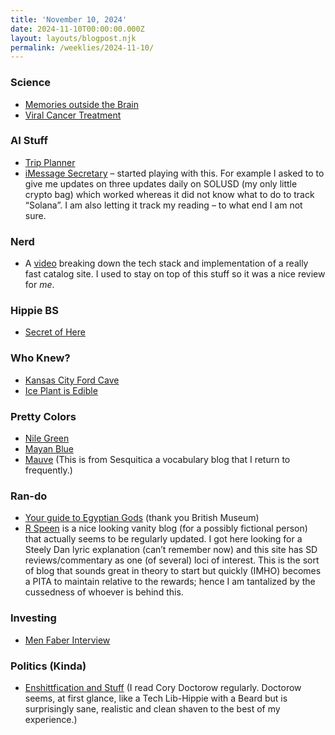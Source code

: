 ```yaml
---
title: 'November 10, 2024'
date: 2024-11-10T00:00:00.000Z
layout: layouts/blogpost.njk
permalink: /weeklies/2024-11-10/
---
```

### Science
* [Memories outside the Brain](https://neurosciencenews.com/organ-cell-memory-genetics-28004/)
* [Viral Cancer Treatment](https://www.nature.com/articles/d41586-024-03647-0)
### AI Stuff
* [Trip Planner](https://mytrip.city/)
* [iMessage Secretary](https://www.secretary.my/customize) – started playing with this. For example I asked to to give me updates on three updates daily on SOLUSD (my only little crypto bag) which worked whereas it did not know what to do to track “Solana”. I am also letting it track my reading – to what end I am not sure.
### Nerd
* A [video](https://www.youtube.com/watch?v=-Ln-8QM8KhQ) breaking down the tech stack and implementation of a really fast catalog site. I used to stay on top of this stuff so it was a nice review for *me*.
### Hippie BS
* [Secret of Here](https://iainsthomas.com/2019/05/22/the-secret-of-here/)
### Who Knew?
* [Kansas City Ford Cave](https://www.hagerty.com/media/automotive-history/since-the-60s-ford-has-stored-cars-underground-in-a-kansas-city-cave/)
* [Ice Plant is Edible](https://youtu.be/fDMsUPj4svE?si=TEEcw_6Bc3tlombs)
### Pretty Colors
* [Nile Green]()
* [Mayan Blue](https://www.bbc.com/culture/article/20180816-the-rare-blue-the-mayans-invented)
* [Mauve](https://sesquiotic.com/2024/07/11/mauve/) (This is from Sesquitica a vocabulary blog that I return to frequently.)
### Ran-do
* [Your guide to Egyptian Gods](https://www.britishmuseum.org/learn/schools/ages-7-11/ancient-egypt/ancient-egyptian-gods-and-goddesses) (thank you British Museum)
* [R Speen](https://rspeen.com/) is a nice looking vanity blog (for a possibly fictional person) that actually seems to be regularly updated. I got here looking for a Steely Dan lyric explanation (can’t remember now) and this site has SD reviews/commentary as one (of several) loci of interest. This is the sort of blog that sounds great in theory to start but quickly (IMHO) becomes a PITA to maintain relative to the rewards; hence I am tantalized by the cussedness of whoever is behind this.
### Investing
* [Men Faber Interview](https://www.barrons.com/articles/dividends-value-investing-strategy-meb-faber-5dbdda0f?st=TMshZH&reflink=desktopwebshare_permalink)
### Politics (Kinda)
* [Enshittfication and Stuff](https://pluralistic.net/2024/11/07/usurpers-helpmeets/#disreintermediation) (I read Cory Doctorow regularly. Doctorow seems, at first glance, like a Tech Lib-Hippie with a Beard but is surprisingly sane, realistic and clean shaven to the best of my experience.)
